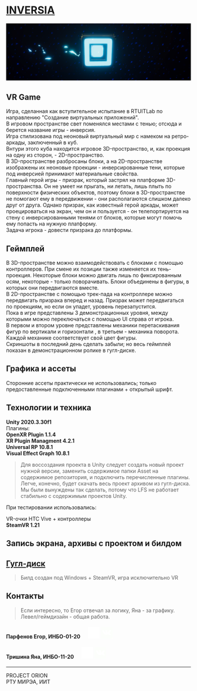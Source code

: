 # **[INVERSIA](https://github.com/eiparfenov/InversiaAssets)**

![cube](readmeresources/cube.png)

## VR Game

Игра, сделанная как вступительное испытание в RTUITLab по направлению "Создание виртуальных приложений".  
В игровом пространстве свет поменялся местами с тенью; отсюда и берется название игры - инверсия.  
Игра стилизована под неоновый виртуальный мир с намеком на ретро-аркады, заключенный в куб.  
Внтури этого куба находится игровое 3D-пространство, и, как проекция на одну из сторон, - 2D-пространство.  
В 3D-пространстве разбросаны блоки, а на 2D-пространстве изображены их неоновые проекции - инверсированные тени, которые под инверсией принимают материальные свойства.  
Главный герой игры - призрак, который застрял на платформе 3D-пространства. Он не умеет ни прыгать, ни летать, лишь плыть по поверхности физических объектов, поэтому блоки в 3D-пространстве не помогают ему в передвижении - они располагаются слишком далеко друг от друга. Однако призрак, как известный герой аркады, может проецироваться на экран, чем он и пользуется - он телепортируется на стену с инверсированными тенями от блоков, которые могут помочь ему попасть на нужную платформу.  
Задача игрока - довести призрака до платформы.

## Геймплей

В 3D-пространстве можно взаимодействовать с блоками с помощью контроллеров. При смене их позиции также изменяется их тень-проекция. Некоторые блоки можно двигать лишь по фиксированным осям, некоторые - только поворачивать. Блоки объединены в фигуры, в которых они передвигаются вместе.  
В 2D-пространстве с помощью трек-пада на контроллере можно передвигать призрака вперед и назад. Призрак может передвигаться по проекциям, но если он упадет, уровень перезапустится.  
Пока в игре представлены 3 демонстрационных уровня, между которыми можно переключаться с помощью UI справа от игрока.  
В первом и втором уровне представлены механики перетаскивания фигур по вертикали и горизонтали , в третьем - механика поворота. Каждой механике соответствует свой цвет фигуры.  
Скриншоты в последний день сделать забыли; но весь геймплей показан в демонстрационном ролике в гугл-диске.  

## Графика и ассеты

Сторонние ассеты практически не использовались; только предоставленные подключенными плагинами + открытый шрифт.  

## Технологии и техника

**Unity 2020.3.30f1**  
Плагины:  
**OpenXR Plugin 1.1.4**  
**XR Plugin Managment 4.2.1**  
**Universal RP 10.8.1**  
**Visual Effect Graph 10.8.1**  
>Для воссоздания проекта в Unity следует создать новый проект нужной версии, заменить содержимое папки Asset на содержимое репозитория, и подключить перечисленные плагины. Легче, конечно, будет скачать весь проект архивом из гугл-диска. Мы были вынуждены так сделать, потому что LFS не работает стабильно с содержимым проектов Unity.


При тестировании использовались:  

VR-очки HTC Vive + контроллеры  
**SteamVR 1.21**  

## Запись экрана, архивы с проектом и билдом

## **[Гугл-диск](https://drive.google.com/drive/folders/1S3JETjcsjNniz6xjcXlpvom9BXt06pB5?usp=sharing)**
>Билд создан под Windows + SteamVR, игра исключительно VR

## Контакты
>Если интересно, то Егор отвечал за логику, Яна - за графику. Левел/геймдизайн - общая работа.
#### Парфенов Егор, ИНБО-01-20 &emsp; [![github](/readmeresources/github.png)][1]  [![vk](readmeresources/vk.png)][2]

#### Тришина Яна, ИНБО-11-20 &emsp; [![github](/readmeresources/github.png)][3]  [![vk](readmeresources/vk.png)][4]  
___
PROJECT ORION  
РТУ МИРЭА, ИИТ

[1]: https://github.com/eiparfenov
[2]: https://vk.com/eiparfenov
[3]: https://github.com/etoxotic
[4]: https://vk.com/etoxotic
